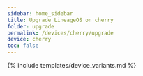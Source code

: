 ```yaml
---
sidebar: home_sidebar
title: Upgrade LineageOS on cherry
folder: upgrade
permalink: /devices/cherry/upgrade
device: cherry
toc: false
---
```

{% include templates/device_variants.md %}
